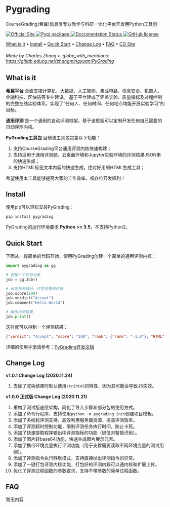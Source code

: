<h1>
    Pygrading
</h1>


CourseGrading(希冀)信息类专业教学与科研一体化平台开发用Python工具包

<p>
	<a href="http://www.educg.net/">
		<img src="https://img.shields.io/badge/site-CG-red" alt="Official Site">
	</a>
	<a href="https://pypi.org/project/pygrading/">
		<img src="https://img.shields.io/badge/pypi-v1.1.4-orange" alt="Pypi package">
	</a>
	<a href='https://pygrading.readthedocs.io/en/latest/?badge=latest'>
		<img src='https://readthedocs.org/projects/pygrading/badge/?version=latest' alt='Documentation Status' />
	</a>
	<a href="https://github.com/PhenomingZ/PyGrading/blob/master/LICENSE">
		<img src="https://img.shields.io/github/license/PhenomingZ/PyGrading" alt="GitHub license">
	</a>
</p>

<p>
	<a href="#what-is-it">What is it</a> •
	<a href="#install">Install</a> •
	<a href="#quick-start">Quick Start</a> •
	<a href="#change-log">Change Log</a> •
	<a href="#faq">FAQ</a> •
	<a href="http://www.educg.net/" target="_blank">CG Site</a>
</p>

<h6>Made by Charles Zhang • :globe_with_meridians: <a href="https://gitlab.educg.net/zhangmingyuan/PyGrading">https://gitlab.educg.net/zhangmingyuan/PyGrading</a></h6>

## What is it

**希冀平台** 全面支撑计算机、大数据、人工智能、集成电路、信息安全、机器人、金融科技、区块链等专业建设。 基于平台建成了涵盖实验、质量指标及过程控制的完整在线实验体系，实现了“任何人、任何时间、任何地点均能开展实验学习”的目标。

**通用评测** 是一个通用的自动评测框架，基于该框架可以定制开发任何自己需要的自动评测内核。

**PyGrading工具包** 目前该工具包包含以下功能：
1. 支持CourseGrading平台通用评测内核快速构建；
2. 支持适用于通用评测题、云桌面环境和Jupyter实验环境的评测结果JSON串的快速生成；
2. 支持HTML标签文本内容的快速生成，绝对好用的HTML生成工具；

希望使用本工具能够提高大家的工作效率，祝各位开发顺利！

## Install

使用pip可以轻松安装PyGrading：

```bash
pip install pygrading
```

PyGrading的运行环境要求 **Python >= 3.5**，不支持Python2。

## Quick Start

下面从一段简单的代码开始，使用PyGrading创建一个简单的通用评测内核：

```python
import pygrading as gg

# 创建一个任务对象
job = gg.Job()

# 设定任务得分、评定结果和评语
job.score(100)
job.verdict("Accept") 
job.comment("Hello World")

# 输出评测结果
job.print()
```

这样就可以得到一个评测结果：
```json
{"verdict": "Accept", "score": "100", "rank": {"rank": "-1.0"}, "HTML": "enable", "comment": "Hello World"}
```

详细的使用手册请参考：[PyGrading开发文档](https://pygrading.readthedocs.io/en/latest/?badge=latest)

## Change Log

**v1.0.1 Change Log (2020.11.24)**  
1. 去除了渲染结果时默认使用`str2html`的特性，因为其可能会导致JS失效。

**v1.0.0 正式版 Change Log (2020.11.21)**  
1. 重构了测试版底层架构，简化了导入步骤和部分包的使用方式。
2. 添加了命令行程序，支持使用`python -m pygrading init`创建项目模板。
3. 添加了多线程评测支持，高效利用服务器资源，提高评测效率。
4. 添加了评测超时控制功能，限制评测任务执行时间，防止卡死。
5. 添加了快速提取程序输出中评测指标的功能（键值对智能识别）。
6. 添加了图片转base64功能，快速生成图片展示元素。
7. 添加了携带环境变量执行评测功能（用于支撑需要读取不同环境变量的测试用例）。
8. 添加了评测指令执行静默模式，支持直接抛出评测指令的异常。
9. 添加了一键打包评测内核功能，打包好的评测内核可以通内核和扩展上传。
10.  优化了评测过程函数的参数要求，支持不带参数的简单过程函数。

## FAQ

暂无内容
